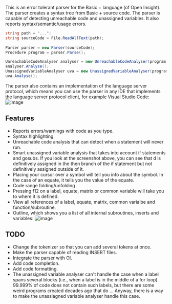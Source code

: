 This is an error tolerant parser for the Basic + language (of Open Insight). The parser creates a syntax tree from Basic + source code. The parser is capable of detecting unreachable code and unassigned variables. It also reports  syntax/semantic/usage errors. 


``` csharp
string path = "...";
string sourceCode = File.ReadAllText(path);
     
Parser parser = new Parser(sourceCode);
Procedure program = parser.Parse();

UnreachableCodeAnalyser analyser = new UnreachableCodeAnalyser(program);
analyser.Analyse();
UnassignedVariableAnalyser uva = new UnassignedVariableAnalyser(program);
uva.Analyse();
```
The parser also contains an implementation of the language server protocol, which means you can use the parser in any IDE that implements the language server protocol client, for example Visual Studio Code:
![image](https://user-images.githubusercontent.com/87922814/175839994-065ceeab-476c-4ef5-abf8-ed7ba597f07d.png)

Features
----------
* Reports errors/warnings with code as you type. 
* Syntax highlighting.
* Unreachable code analysis that can  detect when a statement will never run.
* Smart unassigned variable analysis that takes into account if statements and gosubs. If you look at the screenshot above, you can see that d is definitively assigned in the then branch of the if statement but not definitively assigned outside of it.
* Placing your cursor over a symbol will tell you info about the symbol. In the case of an equate, it tells you the value of the equate.
* Code range folding/unfolding
* Pressing f12 on a label, equate, matrix or common variable will take you to where it is defined.
* View all references of a label, equate, matrix, common varialbe and function/subroutine.
* Outline, which shows you a list of all internal subroutines, inserts and variables: ![image](https://user-images.githubusercontent.com/87922814/177108415-d787f923-6e11-4c9b-8751-5cc35997ff90.png)




TODO
-----
* Change the tokenizer so that you can add several tokens at once.
* Make the parser capable of reading INSERT files.
* Integrate the parser with OI.
* Add code completion.
* Add code formatting.
* The unassigned variable analyser can't handle the case when a label spans several blocks (i.e., when a label is in the middle of a for loop). 99.999% of code does not contain such labels, but there are some weird programs created decades ago that do ... Anyway, there is a way to make the unassiagned variable analyser handle this case.
